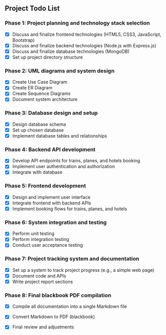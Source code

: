 ## Project Todo List

### Phase 1: Project planning and technology stack selection
- [x] Discuss and finalize frontend technologies (HTML5, CSS3, JavaScript, Bootstrap)
- [x] Discuss and finalize backend technologies (Node.js with Express.js)
- [x] Discuss and finalize database technologies (MongoDB)
- [x] Set up project directory structure

### Phase 2: UML diagrams and system design
- [x] Create Use Case Diagram
- [x] Create ER Diagram
- [x] Create Sequence Diagrams
- [x] Document system architecture

### Phase 3: Database design and setup
- [x] Design database schema
- [x] Set up chosen database
- [x] Implement database tables and relationships

### Phase 4: Backend API development
- [x] Develop API endpoints for trains, planes, and hotels booking
- [x] Implement user authentication and authorization
- [x] Integrate with database

### Phase 5: Frontend development
- [x] Design and implement user interface
- [x] Integrate frontend with backend APIs
- [x] Implement booking flows for trains, planes, and hotels

### Phase 6: System integration and testing
- [x] Perform unit testing
- [x] Perform integration testing
- [x] Conduct user acceptance testing

### Phase 7: Project tracking system and documentation
- [x] Set up a system to track project progress (e.g., a simple web page)
- [x] Document code and APIs
- [x] Write project report sections

### Phase 8: Final blackbook PDF compilation
- [x] Compile all documentation into a single Markdown file
- [x] Convert Markdown to PDF (blackbook)
- [x] Final review and adjustments


